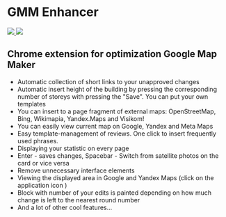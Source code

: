 GMM Enhancer
===========
[![](https://developer.chrome.com/webstore/images/ChromeWebStore_Badge_v2_340x96.png)
![](http://pastexen.com/i/XmObT2IKZA.png)](https://chrome.google.com/webstore/detail/gmm-enhancer/apmfackigpphgbbanjkjcafbiciialnm)


Chrome extension for optimization Google Map Maker
---------------------------------------------------------
* Automatic collection of short links to your unapproved changes
* Automatic insert height of the building by pressing the corresponding number of storeys with pressing the "Save". You can put your own templates
* You can insert to a page fragment of external maps: OpenStreetMap, Bing, Wikimapia, Yandex.Maps and Visikom!
* You can easily view current map on Google, Yandex and Meta Maps
* Easy template-management of reviews. One click to insert frequently used phrases.
* Displaying your statistic on every page
* Enter - saves changes, Spacebar - Switch from satellite photos on the card or vice versa
* Remove unnecessary interface elements
* Viewing the displayed area in Google and Yandex Maps (click on the application icon )
* Block with number of your edits is painted depending on how much change is left to the nearest round number
* And a lot of other cool features...
